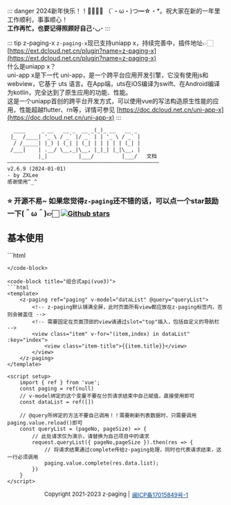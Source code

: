 ::: danger 2024新年快乐！！🎉🧨🎉🧨
（`・ω・)つ━☆・*。祝大家在新的一年里工作顺利，事事顺心！  
<span style="font-size: 14px;font-weight: bold;">工作再忙，也要记得照顾好自己･◡･</span>
:::

::: tip z-paging-x
`z-paging-x`现已支持uniapp x，持续完善中，插件地址👉🏻 [https://ext.dcloud.net.cn/plugin?name=z-paging-x](https://ext.dcloud.net.cn/plugin?name=z-paging-x)  
什么是uniapp x？  
uni-app x是下一代 uni-app，是一个跨平台应用开发引擎，它没有使用js和webview，它基于 uts 语言。在App端，uts在iOS编译为swift、在Android编译为kotlin，完全达到了原生应用的功能、性能。  
这是一个uniapp首创的跨平台开发方式，可以使用vue的写法构造原生性能的应用，性能超越flutter、rn等，详情可参见 [https://doc.dcloud.net.cn/uni-app-x](https://doc.dcloud.net.cn/uni-app-x)
:::

```html                                  
  ____     _ __   __ _  __ _(_)_ __   __ _ 
 |_  /____| '_ \ / _` |/ _` | | '_ \ / _` |
  / /_____| |_) | (_| | (_| | | | | | (_| |
 /___|    | .__/ \__,_|\__, |_|_| |_|\__, |
          |_|          |___/         |___/   文档
—————————————————————————————————————————————————
v2.6.9 (2024-01-01)
- by ZXLee 
感谢使用^_^
```
###  ⭐️ 开源不易~ 如果您觉得`z-paging`还不错的话，可以点一个star鼓励一下(＾ω＾)👉🏻  [![Github stars](https://img.shields.io/github/stars/smilezxlee/uni-z-paging?logo=GitHub&style=flat)](https://github.com/SmileZXLee/uni-z-paging)
## 基本使用  

<code-group>
<code-block title="选项式api(vue2/3)" active>
```html
<template>
    <z-paging ref="paging" v-model="dataList" @query="queryList">
		<!-- z-paging默认铺满全屏，此时页面所有view都应放在z-paging标签内，否则会被盖住 -->
		<!-- 需要固定在页面顶部的view请通过slot="top"插入，包括自定义的导航栏 -->
        <view class="item" v-for="(item,index) in dataList" :key="index">
            <view class="item-title">{{item.title}}</view>
        </view>
    </z-paging>
</template>

<script>
    export default {
        data() {
            return {
				// v-model绑定的这个变量不要在分页请求结束中自己赋值，直接使用即可
                dataList: []
            };
        },
        methods: {
			// @query所绑定的方法不要自己调用！！需要刷新列表数据时，只需要调用this.$refs.paging.reload()即可
            queryList(pageNo, pageSize) {
				// 此处请求仅为演示，请替换为自己项目中的请求
                this.$request.queryList({ pageNo,pageSize }).then(res => {
					// 将请求结果通过complete传给z-paging处理，同时也代表请求结束，这一行必须调用
                	this.$refs.paging.complete(res.data.list);
                })
            }
        },
    };
</script>
```
</code-block>

<code-block title="组合式api(vue3)">
```html  
<template>
    <z-paging ref="paging" v-model="dataList" @query="queryList">
    	<!-- z-paging默认铺满全屏，此时页面所有view都应放在z-paging标签内，否则会被盖住 -->
    	<!-- 需要固定在页面顶部的view请通过slot="top"插入，包括自定义的导航栏 -->
        <view class="item" v-for="(item,index) in dataList" :key="index">
            <view class="item-title">{{item.title}}</view>
        </view>
    </z-paging>
</template>

<script setup>
    import { ref } from 'vue';
    const paging = ref(null)
	// v-model绑定的这个变量不要在分页请求结束中自己赋值，直接使用即可
    const dataList = ref([])
    
	// @query所绑定的方法不要自己调用！！需要刷新列表数据时，只需要调用paging.value.reload()即可
    const queryList = (pageNo, pageSize) => {
		// 此处请求仅为演示，请替换为自己项目中的请求
        request.queryList({ pageNo,pageSize }).then(res => {
			// 将请求结果通过complete传给z-paging处理，同时也代表请求结束，这一行必须调用
            paging.value.complete(res.data.list);
        })
    }
</script>
```
</code-block>
</code-group>



<!-- <center style="margin-bottom:10px;"><img src="https://visitor-badge.glitch.me/badge?page_id=smilezxlee.z-paging" /></center> -->
<!-- <center style="margin-bottom:10px;"><img src="https://api.z-notify.zxlee.cn/v1/public/statistics/8293556910106066944/badge?title=访问人次&style=flat" /></center> -->
<div style="margin-bottom:-80px; display:flex;justify-content: center;font-size:13px;">Copyright 2021-2023 z-paging | <a style="color: #014084;margin-left:5px;" href="https://beian.miit.gov.cn/" target="_blank">闽ICP备17015849号-1</a></div>
